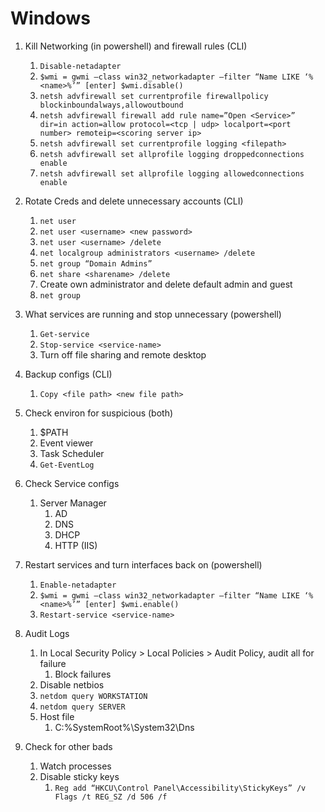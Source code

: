 # Windows

1.	Kill Networking (in powershell) and firewall rules (CLI)
    1.	`Disable-netadapter`
    2.	`$wmi = gwmi –class win32_networkadapter –filter “Name LIKE ‘%<name>%’” [enter] $wmi.disable()`
    3.	`netsh advfirewall set currentprofile firewallpolicy blockinboundalways,allowoutbound`
    4.	`netsh advfirewall firewall add rule name=”Open <Service>” dir=in action=allow protocol=<tcp | udp> localport=<port number> remoteip=<scoring server ip>`
    5.	`netsh advfirewall set currentprofile logging <filepath>`
    6.	`netsh advfirewall set allprofile logging droppedconnections enable`
    7.	`netsh advfirewall set allprofile logging allowedconnections enable`

2.	Rotate Creds and delete unnecessary accounts (CLI)
    1.	`net user`
    2.	`net user <username> <new password>`
    3.	`net user <username> /delete`
    4.	`net localgroup administrators <username> /delete`
    5.	`net group “Domain Admins”`
    6.	`net share <sharename> /delete`
    7.	Create own administrator and delete default admin and guest
    8.	`net group`

3.	What services are running and stop unnecessary (powershell)
    1.	`Get-service`
    2.	`Stop-service <service-name>`
    3.	Turn off file sharing and remote desktop

4.	Backup configs (CLI)
    1.	`Copy <file path> <new file path>`

5.	Check environ for suspicious (both)
    1.	$PATH
    2.	Event viewer
    3.	Task Scheduler
    4.	`Get-EventLog`

6.	Check Service configs
    1.	Server Manager
        1.	AD
        2.	DNS
        3.	DHCP
        4.	HTTP (IIS)

7.	Restart services and turn interfaces back on (powershell)
    1.	`Enable-netadapter`
    2.	`$wmi = gwmi –class win32_networkadapter –filter “Name LIKE ‘%<name>%’” [enter] $wmi.enable()`
    3.	`Restart-service <service-name>`

8.	Audit Logs
    1.	In Local Security Policy > Local Policies > Audit Policy, audit all for failure
        1.  Block failures
    2.	Disable netbios
    3.	`netdom query WORKSTATION`
    4.	`netdom query SERVER`
    5.	Host file
        1.	C:\%SystemRoot%\System32\Dns

9.	Check for other bads
    1.	Watch processes
    2.	Disable sticky keys
        1.	`Reg add “HKCU\Control Panel\Accessibility\StickyKeys” /v Flags /t REG_SZ /d 506 /f`
